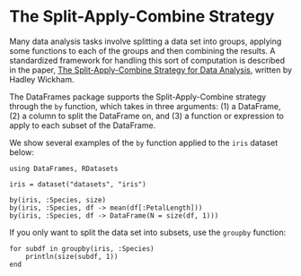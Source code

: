 # The Split-Apply-Combine Strategy

Many data analysis tasks involve splitting a data set into groups, applying
some functions to each of the groups and then combining the results. A
standardized framework for handling this sort of computation is described in
the paper, [The Split-Apply-Combine Strategy for Data Analysis](http://www.jstatsoft.org/v40/i01),
written by Hadley Wickham.

The DataFrames package supports the Split-Apply-Combine strategy through
the `by` function, which takes in three arguments: (1) a DataFrame, (2) a
column to split the DataFrame on, and (3) a function or expression to
apply to each subset of the DataFrame.

We show several examples of the `by` function applied to the `iris` dataset
below:

    using DataFrames, RDatasets

    iris = dataset("datasets", "iris")

    by(iris, :Species, size)
    by(iris, :Species, df -> mean(df[:PetalLength]))
    by(iris, :Species, df -> DataFrame(N = size(df, 1)))

If you only want to split the data set into subsets, use the `groupby` function:

    for subdf in groupby(iris, :Species)
        println(size(subdf, 1))
    end
